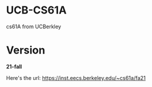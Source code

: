 # UCB-CS61A
cs61A from UCBerkley

# Version
**21-fall**

Here's the url: https://inst.eecs.berkeley.edu/~cs61a/fa21